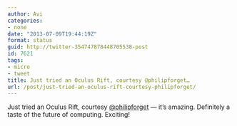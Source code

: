 ```yaml
---
author: Avi
categories:
- none
date: "2013-07-09T19:44:19Z"
format: status
guid: http://twitter-354747878448705538-post
id: 7621
tags:
- micro
- tweet
title: Just tried an Oculus Rift, courtesy @philipforget…
url: /post/just-tried-an-oculus-rift-courtesy-philipforget/
---
```

Just tried an Oculus Rift, courtesy [@philipforget](http://twitter.com/philipforget) — it’s amazing. Definitely a taste of the future of computing. Exciting!